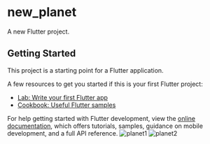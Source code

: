 # new_planet

A new Flutter project.

## Getting Started

This project is a starting point for a Flutter application.

A few resources to get you started if this is your first Flutter project:

- [Lab: Write your first Flutter app](https://docs.flutter.dev/get-started/codelab)
- [Cookbook: Useful Flutter samples](https://docs.flutter.dev/cookbook)

For help getting started with Flutter development, view the
[online documentation](https://docs.flutter.dev/), which offers tutorials,
samples, guidance on mobile development, and a full API reference.
![planet1](https://user-images.githubusercontent.com/111499619/201477231-637bfc03-4226-415b-9bab-17e15c0e95bc.JPG)
![planet2](https://user-images.githubusercontent.com/111499619/201477242-cbfa814a-9114-4b81-8424-3833b9460cff.JPG)
